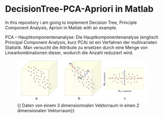# DecisionTree-PCA-Apriori in Matlab
 In this repository i am going to implement Decision Tree, Principle Component Analysis, Apriori in Matlab with an example.

PCA – Hauptkomponentenanalyse: 
Die Hauptkomponentenanalyse (englisch Principal Component Analysis, kurz PCA) ist ein Verfahren der multivariaten Statistik. 
Man versucht die Attribute zu ersetzen durch eine Menge von Linearkombinationen dieser, wodurch die Anzahl reduziert wird.

<figure class="image">
  <img src="./img/1.png">
  <figcaption>{{ Daten von einem 3 dimensiomnalen Vektorraum in einen 2 dimensionalen Vektorraum}}</figcaption>
</figure>
